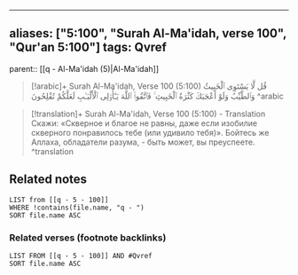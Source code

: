 
---
aliases: ["5:100", "Surah Al-Ma'idah, verse 100", "Qur'an 5:100"]
tags: Qvref
---

parent:: [[q - Al-Ma'idah (5)|Al-Ma'idah]]

> [!arabic]+ Surah Al-Ma'idah, Verse 100 (5:100)
> <span class="quran-arabic">قُل لَّا يَسْتَوِى ٱلْخَبِيثُ وَٱلطَّيِّبُ وَلَوْ أَعْجَبَكَ كَثْرَةُ ٱلْخَبِيثِ ۚ فَٱتَّقُوا۟ ٱللَّهَ يَـٰٓأُو۟لِى ٱلْأَلْبَـٰبِ لَعَلَّكُمْ تُفْلِحُونَ</span>
^arabic

> [!translation]+ Surah Al-Ma'idah, Verse 100 (5:100) - Translation
> Скажи: «Скверное и благое не равны, даже если изобилие скверного понравилось тебе (или удивило тебя)». Бойтесь же Аллаха, обладатели разума, - быть может, вы преуспеете.
^translation



## Related notes
```dataview
LIST from [[q - 5 - 100]]
WHERE !contains(file.name, "q - ")
SORT file.name ASC
```

### Related verses (footnote backlinks)
```dataview
LIST FROM [[q - 5 - 100]] AND #Qvref
SORT file.name ASC
```

